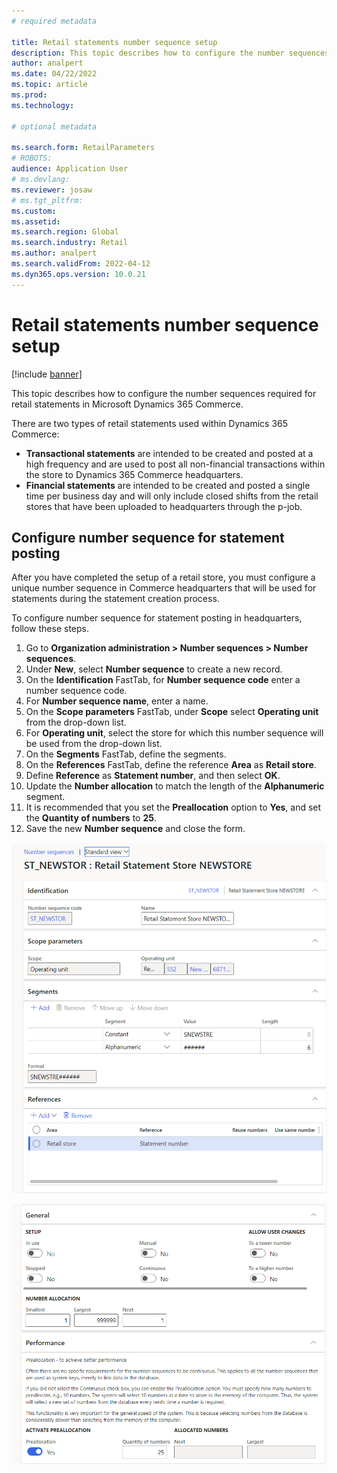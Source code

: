 ```yaml
---
# required metadata

title: Retail statements number sequence setup
description: This topic describes how to configure the number sequences required for retail statements in Microsoft Dynamics 365 Commerce.
author: analpert
ms.date: 04/22/2022
ms.topic: article
ms.prod: 
ms.technology: 

# optional metadata

ms.search.form: RetailParameters
# ROBOTS: 
audience: Application User
# ms.devlang: 
ms.reviewer: josaw
# ms.tgt_pltfrm: 
ms.custom: 
ms.assetid: 
ms.search.region: Global
ms.search.industry: Retail
ms.author: analpert
ms.search.validFrom: 2022-04-12
ms.dyn365.ops.version: 10.0.21
---
```


# Retail statements number sequence setup

[!include [banner](includes/banner.md)]

This topic describes how to configure the number sequences required for retail statements in Microsoft Dynamics 365 Commerce.

There are two types of retail statements used within Dynamics 365 Commerce: 

- **Transactional statements** are intended to be created and posted at a high frequency and are used to post all non-financial transactions within the store to Dynamics 365 Commerce headquarters. 
- **Financial statements** are intended to be created and posted a single time per business day and will only include closed shifts from the retail stores that have been uploaded to headquarters through the p-job.

## Configure number sequence for statement posting

After you have completed the setup of a retail store, you must configure a unique number sequence in Commerce headquarters that will be used for statements during the statement creation process.

To configure number sequence for statement posting in headquarters, follow these steps.

1. Go to **Organization administration \> Number sequences \> Number sequences**.
1. Under **New**, select **Number sequence** to create a new record.
1. On the **Identification** FastTab, for **Number sequence code** enter a number sequence code.
1. For **Number sequence name**, enter a name.
1. On the **Scope parameters** FastTab, under **Scope** select **Operating unit** from the drop-down list.
1. For  **Operating unit**, select the store for which this number sequence will be used from the drop-down list.
1. On the **Segments** FastTab, define the segments.
1. On the **References** FastTab, define the reference **Area** as **Retail store**.
1. Define **Reference** as **Statement number**, and then select **OK**.
1. Update the **Number allocation** to match the length of the **Alphanumeric** segment.
1. It is recommended that you set the **Preallocation** option to **Yes**, and set the **Quantity of numbers** to **25**.
1. Save the new **Number sequence** and close the form.

![Statement number sequence setup sample 1](media/retail-statements-num-seq-setup-01.png)

![Statement number sequence setup sample 2](media/retail-statements-num-seq-setup-02.png)
